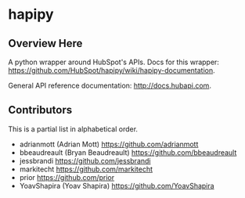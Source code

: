 hapipy
======

Overview Here
-------------

A python wrapper around HubSpot's APIs.  Docs for this wrapper: 
<a href="https://github.com/HubSpot/hapipy/wiki/hapipy-documentation">https://github.com/HubSpot/hapipy/wiki/hapipy-documentation</a>.

General API reference documentation: <a href="http://docs.hubapi.com">http://docs.hubapi.com</a>.

Contributors
------------

This is a partial list in alphabetical order.

* adrianmott (Adrian Mott) https://github.com/adrianmott
* bbeaudreault (Bryan Beaudreault) https://github.com/bbeaudreault
* jessbrandi https://github.com/jessbrandi
* markitecht https://github.com/markitecht
* prior https://github.com/prior
* YoavShapira (Yoav Shapira) https://github.com/YoavShapira

 






